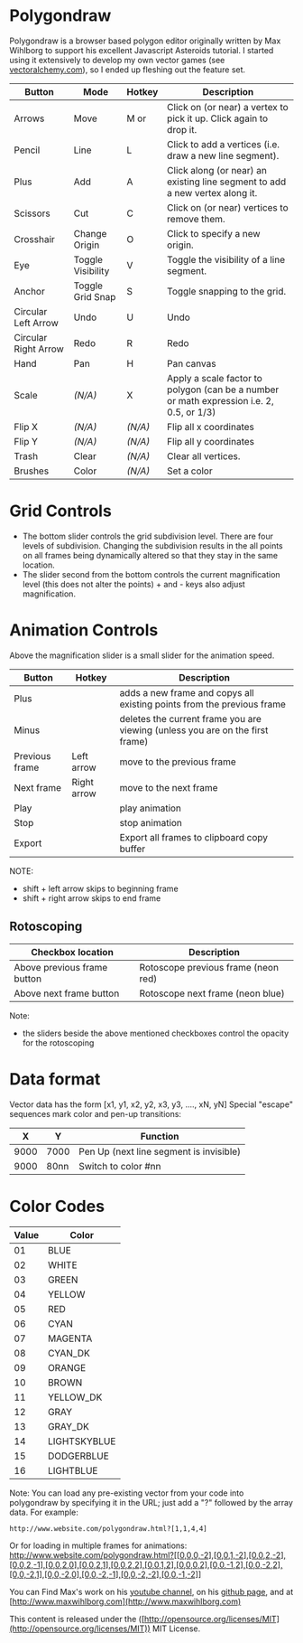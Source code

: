 
# Polygondraw

Polygondraw is a browser based polygon editor originally written by Max Wihlborg to support his excellent Javascript Asteroids tutorial. I started using it extensively to develop my own vector games (see [vectoralchemy.com](http://www.vectoralchemy.com)), so I ended up fleshing out the feature set.

Button               | Mode               | Hotkey        | Description
------               | ------------------ | ------------- | -------------------------------------
Arrows               |  Move              | M or <escape> | Click on (or near) a vertex to pick it up. Click again to drop it.
Pencil               |  Line              | L             | Click to add a vertices (i.e. draw a new line segment).
Plus                 |  Add               | A             | Click along (or near) an existing line segment to add a new vertex along it.
Scissors             |  Cut               | C             | Click on (or near) vertices to remove them.
Crosshair            |  Change Origin     | O             | Click to specify a new origin.
Eye                  |  Toggle Visibility | V             | Toggle the visibility of a line segment.
Anchor               |  Toggle Grid Snap  | S             | Toggle snapping to the grid.
Circular Left Arrow  |  Undo              | U             | Undo
Circular Right Arrow |  Redo              | R             | Redo
Hand                 |  Pan               | H             | Pan canvas
Scale                |  _(N/A)_           | X             | Apply a scale factor to polygon (can be a number or math expression i.e. 2, 0.5, or 1/3)
Flip X               |  _(N/A)_           | _(N/A)_       | Flip all x coordinates
Flip Y               |  _(N/A)_           | _(N/A)_       | Flip all y coordinates
Trash                |  Clear             | _(N/A)_       | Clear all vertices.
Brushes              |  Color             | _(N/A)_       | Set a color

# Grid Controls
* The bottom slider controls the grid subdivision level. There are four levels of subdivision. Changing the subdivision results in the all points on all frames being dynamically altered so that they stay in the same location.
* The slider second from the bottom controls the current magnification level (this does not alter the points) + and - keys also adjust magnification.

# Animation Controls
Above the magnification slider is a small slider for the animation speed.

Button         | Hotkey      | Description
-------------- | ----------  | -----------------------------------------------------------------------------
Plus           |             | adds a new frame and copys all existing points from the previous frame
Minus          |             | deletes the current frame you are viewing (unless you are on the first frame)
Previous frame | Left arrow  | move to the previous frame
Next frame     | Right arrow | move to the next frame
Play           |             | play animation
Stop           |             | stop animation
Export         |             | Export all frames to clipboard copy buffer

NOTE:
* shift + left arrow skips to beginning frame
* shift + right arrow skips to end frame

## Rotoscoping
Checkbox location           | Description
--------------------------- | ------------------------------------
Above previous frame button | Rotoscope previous frame (neon red)
Above next frame button     | Rotoscope next frame (neon blue)

Note:
* the sliders beside the above mentioned checkboxes control the opacity for the rotoscoping

# Data format
Vector data has the form [x1, y1, x2, y2, x3, y3, ...., xN, yN]
Special "escape" sequences mark color and pen-up transitions:

X | Y | Function
------ | -------- | -----
9000 | 7000 | Pen Up (next line segment is invisible)
9000 | 80nn | Switch to color #nn

# Color Codes
Value | Color
------ | --------
01 | BLUE
02 | WHITE
03 | GREEN
04 | YELLOW
05 | RED
06 | CYAN
07 | MAGENTA
08 | CYAN_DK
09 | ORANGE
10 | BROWN
11 | YELLOW_DK
12 | GRAY
13 | GRAY_DK
14 | LIGHTSKYBLUE
15 | DODGERBLUE
16 | LIGHTBLUE

Note: You can load any pre-existing vector from your code into polygondraw by specifying it in the URL; just add a "?" followed by the array data.  For example:
```
http://www.website.com/polygondraw.html?[1,1,4,4]
```

Or for loading in multiple frames for animations:
http://www.website.com/polygondraw.html?[[0,0,0,-2],[0,0,1,-2],[0,0,2,-2],[0,0,2,-1],[0,0,2,0],[0,0,2,1],[0,0,2,2],[0,0,1,2],[0,0,0,2],[0,0,-1,2],[0,0,-2,2],[0,0,-2,1],[0,0,-2,0],[0,0,-2,-1],[0,0,-2,-2],[0,0,-1,-2]]

You can Find Max's work on his [youtube channel](https://www.youtube.com/channel/UCZXyfVkPTnv-Z0xY9hA9Pyw), on his [github page](https://github.com/maxwihlborg), and at [http://www.maxwihlborg.com](http://www.maxwihlborg.com)

This content is released under the ([http://opensource.org/licenses/MIT](http://opensource.org/licenses/MIT)) MIT License.
